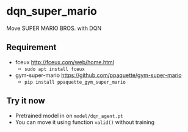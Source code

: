 # dqn_super_mario
Move SUPER MARIO BROS. with DQN

## Requirement
- fceux http://fceux.com/web/home.html
  - `sudo apt install fceux`
- gym-super-mario https://github.com/ppaquette/gym-super-mario
  - `pip install ppaquette_gym_super_mario`

## Try it now
  - Pretrained model in on `model/dqn_agent.pt`
  - You can move it using function `valid()` without training
